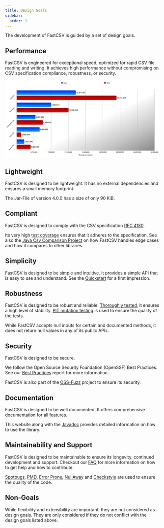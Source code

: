 ```yaml
---
title: Design Goals
sidebar:
  order: 1
---
```


The development of FastCSV is guided by a set of design goals.

## Performance

FastCSV is engineered for exceptional speed, optimized for rapid CSV file reading and writing.
It achieves high performance without compromising on CSV specification compliance, robustness, or security.

![Benchmark](../../../assets/benchmark.png "Benchmark")

## Lightweight

FastCSV is designed to be lightweight. It has no external dependencies and ensures a small memory footprint.

The Jar-File of version 4.0.0 has a size of only 90 KiB.

## Compliant

FastCSV is designed to comply with the CSV specification [RFC 4180](https://datatracker.ietf.org/doc/html/rfc4180).

Its very high [test coverage](https://app.codecov.io/gh/osiegmar/FastCSV) ensures that it adheres to the specification.
See also the [Java Csv Comparison Project](https://github.com/osiegmar/JavaCsvComparison) on how FastCSV handles edge cases and how it compares to other
libraries.

## Simplicity

FastCSV is designed to be simple and intuitive. It provides a simple API that is easy to use and understand.
See the [Quickstart](/guides/quickstart/) for a first impression.

## Robustness

FastCSV is designed to be robust and reliable. [Thoroughly tested](https://app.codecov.io/gh/osiegmar/FastCSV),
it ensures a high level of stability.
[PIT mutation testing](https://pitest.org) is used to ensure the quality of the tests.

While FastCSV accepts null inputs for certain and documented methods, it does not return null values in any of its public APIs.

## Security

FastCSV is designed to be secure.

We follow the Open Source Security Foundation (OpenSSF) Best Practices.
See our [Best Practices](https://www.bestpractices.dev/projects/9141) report for more information.

FastCSV is also part of the [OSS-Fuzz](https://google.github.io/oss-fuzz/) project to ensure its security.

## Documentation

FastCSV is designed to be well documented. It offers comprehensive documentation for all features.

This website along with the [Javadoc](https://javadoc.io/doc/de.siegmar/fastcsv)
provides detailed information on how to use the library.

## Maintainability and Support

FastCSV is designed to be maintainable to ensure its longevity, continued development and support.
Checkout our [FAQ](/faq/) for more information on how to get help and how to contribute.

[Spotbugs](https://spotbugs.github.io),
[PMD](https://pmd.github.io),
[Error Prone](https://errorprone.info),
[NullAway](https://github.com/uber/NullAway) and
[Checkstyle](https://checkstyle.sourceforge.io) are used to ensure the quality of the code.

## Non-Goals

While flexibility and extensibility are important, they are not considered as design goals. They are only considered if
they do not conflict with the design goals listed above.
